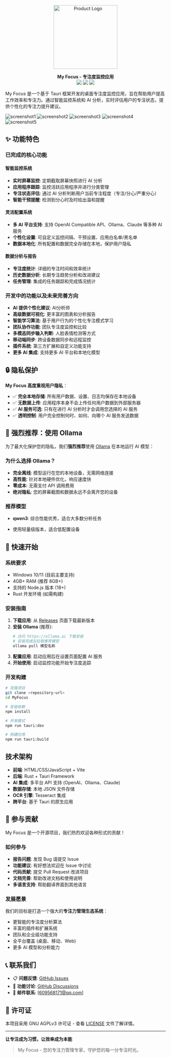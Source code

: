 <p align="center">
  <a href="https://github.com/jie0102/My_Focus/releases">
    <img src="assets/icon.jpg" alt="Product Logo" width="200">
  </a>
</p>

<p align="center">
<b>My Focus - 专注度监控应用</b><br>
<img src="https://img.shields.io/badge/status-developing-yellow.svg">
<img src="https://img.shields.io/badge/Tauri-1.5-blue.svg">
<img src="https://img.shields.io/badge/license-AGPLv3-green.svg">
</p>


My Focus 是一个基于 Tauri 框架开发的桌面专注度监控应用，旨在帮助用户提高工作效率和专注力。通过智能监控系统和 AI 分析，实时评估用户的专注状态，提供个性化的专注力提升建议。

![screenshot1](assets/screenshot1.png)
![screenshot2](assets/screenshot2.png)
![screenshot3](assets/screenshot3.png)
![screenshot4](assets/screenshot4.png)
![screenshot5](assets/screenshot5.png)
## ✨ 功能特色

### 已完成的核心功能

#### 智能监控系统
- **实时屏幕监控**: 定期截取屏幕快照进行 AI 分析
- **应用程序跟踪**: 监控活跃应用程序并进行分类管理
- **专注状态评估**: 通过 AI 分析判断用户当前专注程度（专注/分心/严重分心）
- **智能干预提醒**: 检测到分心时及时给出温和提醒

#### 灵活配置系统
- **多 AI 平台支持**: 支持 OpenAI Compatible API、Ollama、Claude 等多种 AI 服务
- **个性化设置**: 可自定义监控间隔、干预设置、应用白名单/黑名单
- **数据本地化**: 所有配置和数据完全存储在本地，保护用户隐私

#### 数据分析与报告
- **专注度统计**: 详细的专注时间和效率统计
- **历史数据分析**: 长期专注趋势分析和改进建议
- **任务管理**: 集成的任务跟踪和完成情况统计

### 开发中的功能以及未来完善方向
- **AI 提供个性化建议**: AI分析师
- **高级数据可视化**: 更丰富的图表和分析报告
- **智能学习算法**: 基于用户行为的个性化专注模式学习
- **团队协作功能**: 团队专注度监控和比较
- **多模态同步输入判断**: 人脸表情检测等方式 
- **移动端同步**: 跨设备数据同步和远程监控
- **插件系统**: 第三方扩展和自定义功能支持
- **更多 AI 集成**: 支持更多 AI 平台和本地化模型

## 🔒 隐私保护

**My Focus 高度重视用户隐私**：

- ✅ **完全本地存储**: 所有用户数据、设置、日志均保存在本地设备
- ✅ **无数据上传**: 应用程序本身不会上传任何用户数据到外部服务器
- ✅ **AI 服务可选**: 只有在进行 AI 分析时才会调用您选择的 AI 服务
- ✅ **透明控制**: 用户完全控制何时、如何、向哪个 AI 服务发送数据

## 🤖 强烈推荐：使用 Ollama

为了最大化保护您的隐私，我们**强烈推荐**使用 [Ollama](https://ollama.ai) 在本地运行 AI 模型：

### 为什么选择 Ollama？
-  **完全离线**: 模型运行在您的本地设备，无需网络连接
-  **高性能**: 针对本地硬件优化，响应速度快
-  **零成本**: 无需支付 API 调用费用
-  **绝对隐私**: 您的屏幕截图和数据永远不会离开您的设备

### 推荐模型
- **qwen3**: 综合性能优秀，适合大多数分析任务

- 使用轻量级版本，适合低配置设备

## 🚀 快速开始

### 系统要求
- Windows 10/11 (目前主要支持)
- 4GB+ RAM (推荐 8GB+)
- 支持的 Node.js 版本 (18+)
- Rust 开发环境 (如需构建)

### 安装指南

1. **下载应用**: 从 [Releases](../../releases) 页面下载最新版本
2. **安装 Ollama** (推荐):
   ```bash
   # 访问 https://ollama.ai 下载安装
   # 安装完成后拉取推荐模型
   ollama pull 模型名称
   ```
3. **配置应用**: 启动应用后在设置页面配置 AI 服务
4. **开始使用**: 启动监控功能开始专注度追踪

### 开发构建

```bash
# 克隆项目
git clone <repository-url>
cd MyFocus

# 安装依赖
npm install

# 开发模式
npm run tauri:dev

# 构建应用
npm run tauri:build
```

##  技术架构

- **前端**: HTML/CSS/JavaScript + Vite
- **后端**: Rust + Tauri Framework
- **AI 集成**: 多平台 API 支持 (OpenAI、Ollama、Claude)
- **数据存储**: 本地 JSON 文件存储
- **OCR 引擎**: Tesseract 集成
- **跨平台**: 基于 Tauri 的原生应用

## 🤝 参与贡献

My Focus 是一个开源项目，我们热烈欢迎各种形式的贡献！

### 如何参与
-  **报告问题**: 发现 Bug 请提交 Issue
-  **功能建议**: 有好想法欢迎在 Issue 中讨论
-  **代码贡献**: 提交 Pull Request 改进项目
-  **文档完善**: 帮助改进文档和使用说明
-  **多语言支持**: 帮助翻译界面到其他语言

### 发展愿景
我们的目标是打造一个强大的**专注力管理生态系统**：
-  更智能的专注度分析算法
-  丰富的插件和扩展系统
-  团队和企业级功能支持
-  全平台覆盖 (桌面、移动、Web)
-  更多 AI 模型和分析能力

## 📞 联系我们

- 📋 **问题反馈**: [GitHub Issues](../../issues)
- 💬 **功能讨论**: [GitHub Discussions](../../discussions)
- 📧 **邮件联系**: [609568171@qq.com]

## 📄 许可证

本项目采用 GNU AGPLv3 许可证 - 查看 [LICENSE](LICENSE) 文件了解详情。

---

**让专注成为习惯，让效率成为本能** 

> My Focus - 您的专注力管理专家，守护您的每一分专注时光。
